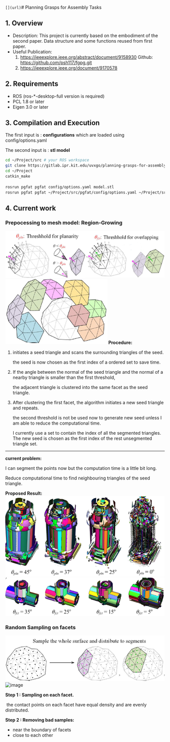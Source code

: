 `[](url)`# Planning Grasps for Assembly Tasks




## 1. Overview
   - Description: This project is currently based on the embodiment of the second paper. Data structure and some functions reused from first paper. 
   - Useful Publication:
     1.  https://ieeexplore.ieee.org/abstract/document/9158930     Github: https://github.com/psh117/fgpg.git
     2.  https://ieeexplore.ieee.org/document/9170578      

## 2. Requirements
   - ROS (ros-*-desktop-full version is required)
   - PCL 1.8 or later
   - Eigen 3.0 or later

## 3. Compilation and Execution

The first input is : **configurations** which are loaded using config/options.yaml

The second input is : **stl model** 

```sh
cd ~/Project/src # your ROS workspace
git clone https://gitlab.ipr.kit.edu/uvxgo/planning-grasps-for-assembly-task.git
cd ~/Project
catkin_make

rosrun pgfat pgfat config/options.yaml model.stl  
rosrun pgfat pgfat ~/Project/src/pgfat/config/options.yaml ~/Project/src/pgfat/meshes/Motor_part/Lager.stl
```

## 4. Current work

### Prepocessing to mesh model: Region-Growing
![image](images/Pre1.png)
![image](images/Pre2.png)
**Procedure:**

1. initiates a seed triangle and scans the surrounding triangles of the seed.  

   the seed is now chosen as the first index of a ordered set to save time.

2. If the angle between the normal of the seed triangle and the normal of a nearby triangle is smaller than the first threshold,

   the adjacent triangle is clustered into the same facet as the seed triangle. 

3. After clustering the first facet, the algorithm initiates a new seed triangle and repeats. 

   the second threshold is not be used now to generate new seed unless I am able to reduce the computational time.

   I currently use a set to contain the index of all the segmented triangles. The new seed is chosen as the first index of the rest unsegmented triangle set.

------

**current problem:** 

I can segment the points now but the computation time is a little bit long. 

Reduce computational time to find neighbouring triangles of the seed triangle. 

**Proposed Result:**
![image](images/pre3.png)
![image](images/pre4.png)

### Random Sampling on facets
![image](images/sammple1.png)
![image](images/sample2.png)

**Step 1 : Sampling on each facet.** 

​	the contact points on each facet have equal density and are evenly distributed.

**Step 2 : Removing bad samples:** 

   - near the boundary of facets
   - close to each other

